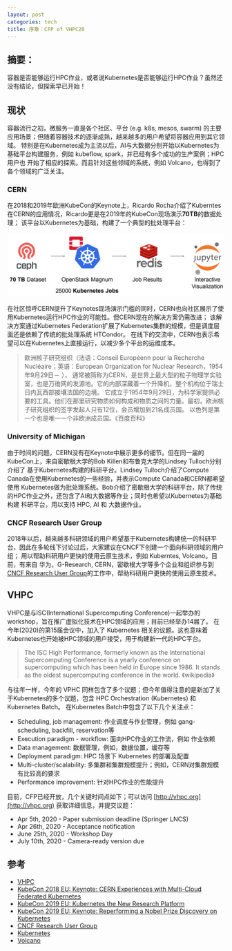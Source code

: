 ```yaml
---
layout: post
categories: tech
title: 序章：CFP of VHPC20
---
```


## 摘要：

容器是否能够运行HPC作业，或者说Kubernetes是否能够运行HPC作业？虽然还没有结论，但探索早已开始！

## 现状

容器流行之初，微服务一直是各个社区、平台 (e.g. k8s, mesos, swarm) 的主要应用场景；但随着容器技术的逐渐成熟，越来越多的用户希望将容器应用到其它领域。
特别是在Kubernetes成为主流以后，AI与大数据分别开始以Kubernetes为基础平台构建服务，例如 kubeflow, spark，并已经有多个成功的生产案例；HPC 用户也
开始了相应的探索。而且针对这些领域的系统，例如 Volcano，也得到了各个领域的广泛关注。

### CERN

在2018和2019年欧洲KubeCon的Keynote上，Ricardo Rocha介绍了Kuberntes在CERN的应用情况，Ricardo更是在2019年的KubeCon现场演示**70TB**的数据处理；
该平台以Kubernetes为基础，构建了一个典型的批处理平台：

![cern](/images/cern.png)

在社区惊呼CERN提升了Keynotes现场演示门槛的同时，CERN也向社区展示了使用Kubernetes运行HPC作业的可能性。但CERN现在的解决方案仍需改进；
该解决方案通过Kubernetes Federation扩展了Kubernetes集群的规模，但是调度层面还是依赖了传统的批处理系统 HTCondor。
在线下的交流中，CERN也表示希望可以在Kubernetes上直接运行，以减少多个平台的运维成本。

> 欧洲核子研究组织（法语：Conseil Européenn pour la Recherche Nucléaire；英语：European Organization for Nuclear Research，1954年9月29日－ ），
> 通常被简称为CERN，是世界上最大型的粒子物理学实验室，也是万维网的发源地。它的内部深藏着一个升降机，整个机构位于瑞士日内瓦西部接壤法国的边境。
> 它成立于1954年9月29日，为科学家提供必要的工具。他们在那里研究物质如何构成和物质之间的力量。最初，欧洲核子研究组织的签字发起人只有12位，会员增加到21名成员国。
> 以色列是第一个也是唯一一个非欧洲成员国。《百度百科》

### University of Michigan

由于时间的问题，CERN没有在Keynote中展示更多的细节。但在同一届的KubeCon上，来自密歇根大学的Bob Killen和布鲁克大学的Lindsey Tulloch分别介绍了
基于Kubernetes构建的科研平台。Lindsey Tulloch介绍了Compute Canada在使用Kubernetes的一些经验，并表示Compute Canada和CERN都希望使用
Kubernetes做为批处理系统。Bob介绍了密歇根大学的科研平台，除了传统的HPC作业之外，还包含了AI和大数据等作业；同时也希望以Kubernetes为基础构建
科研平台，用以支持 HPC, AI 和 大数据作业。

### CNCF Research User Group

2018年以后，越来越多科研领域的用户希望基于Kubernetes构建统一的科研平台，因此在多轮线下讨论过后，大家建议在CNCF下创建一个面向科研领域的用户组；
用以帮助科研用户更快的使用云原生技术，例如 Kuberntes, Volcano。目前，有来自 华为，G-Research, CERN，密歇根大学等多个企业和组织参与到
[CNCF Research User Group](https://github.com/cncf/research-user-group)的工作中，帮助科研用户更快的使用云原生技术。

## VHPC

VHPC是与ISC(International Supercomputing Conference)一起举办的workshop，旨在推广虚拟化技术在HPC领域的应用；目前已经举办14届了。
在今年(2020)的第15届会议中，加入了 Kubernetes 相关的议题。这也意味着Kubernetes也开始被HPC领域的用户接受，用于构建新一代的HPC平台。

> The ISC High Performance, formerly known as the International Supercomputing Conference is a yearly conference on
> supercomputing which has been held in Europe since 1986. It stands as the oldest supercomputing conference in the world. 
> 《wikipedia》

与往年一样，今年的 VPHC 同样包含了多个议题；但今年值得注意的是新加了关于Kubernetes的多个议题，包含 HPC Orchestration (Kubernetes) 和 Kubernetes Batch。
在Kubernetes Batch中包含了以下几个关注点：

- Scheduling, job management: 作业调度与作业管理，例如 gang-scheduling, backfill, reservation等
- Execution paradigm - workflow: 面向HPC作业的工作流，例如 作业依赖
- Data management: 数据管理，例如，数据位置，缓存等
- Deployment paradigm: HPC 场景下 Kubernetes 的部署及配置
- Multi-cluster/scalability: 多集群和集群规模提升；例如，CERN对集群规模有比较高的要求
- Performance improvement: 针对HPC作业的性能提升

目前，CFP已经开放，几个关键时间点如下；可以访问 [http://vhpc.org](http://vhpc.org) 获取详细信息，并提交议题：

- Apr 5th, 2020 - Paper submission deadline (Springer LNCS)
- Apr 26th, 2020 - Acceptance notification
- June 25th, 2020 - Workshop Day
- July 10th, 2020 - Camera-ready version due

## 参考

* [VHPC](http://vhpc.org)
* [KubeCon 2018 EU: Keynote: CERN Experiences with Multi-Cloud Federated Kubernetes](https://sched.co/Duoa)
* [KubeCon 2019 EU: Kubernetes the New Research Platform](https://sched.co/MPY6)
* [KubeCon 2019 EU: Keynote: Reperforming a Nobel Prize Discovery on Kubernetes](https://sched.co/MRyv)
* [CNCF Research User Group](https://github.com/cncf/research-user-group)
* [Kubernetes](http://github.com/kubernetes/kubernetes)
* [Volcano](http://github.com/volcano-sh/volcano)
